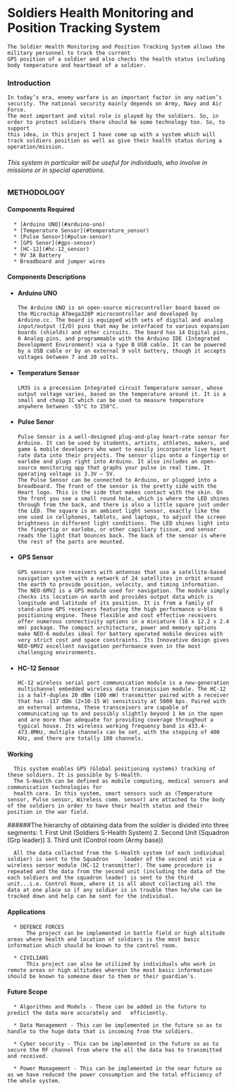 # Soldiers Health Monitoring and Position Tracking System
    The Soldier Health Monitoring and Position Tracking System allows the military personnel to track the current 
    GPS position of a soldier and also checks the health status including body temperature and heartbeat of a soldier.

### Introduction
    In today’s era, enemy warfare is an important factor in any nation’s security. The national security mainly depends on Army, Navy and Air Force. 
	The most important and vital role is played by the soldiers. So, in order to protect soldiers there should be some technology too. So, to support 
	this idea, in this project I have come up with a system which will track soldiers position as well as give their health status during a operation/mission.

###### This system in particular will be useful for individuals, who involve in missions or in special operations.

### METHODOLOGY

#### Components Required
      * [Arduino UNO](#arduino-uno)
      * [Temperature Sensor](#temperature_sensor)
      * [Pulse Sensor](#pulse-sensor)
      * [GPS Senor](#gps-sensor)
      * [HC-12](#hc-12_sensor)
      * 9V 3A Battery
      * Breadboard and jumper wires

#### Components Descriptions

* #### Arduino UNO
      The Arduino UNO is an open-source microcontroller board based on the Microchip ATmega328P microcontroller and developed by Arduino.cc. The board is equipped with sets of digital and analog input/output (I/O) pins that may be interfaced to various expansion boards (shields) and other circuits. The board has 14 Digital pins, 6 Analog pins, and programmable with the Arduino IDE (Integrated Development Environment) via a type B USB cable. It can be powered by a USB cable or by an external 9 volt battery, though it accepts voltages between 7 and 20 volts.

* #### Temperature Sensor
      LM35 is a precession Integrated circuit Temperature sensor, whose output voltage varies, based on the temperature around it. It is a small and cheap IC which can be used to measure temperature anywhere between -55°C to 150°C.

* #### Pulse Senor
      Pulse Sensor is a well-designed plug-and-play heart-rate sensor for Arduino. It can be used by students, artists, athletes, makers, and game & mobile developers who want to easily incorporate live heart rate data into their projects. The sensor clips onto a fingertip or earlobe and plugs right into Arduino. It also includes an open-source monitoring app that graphs your pulse in real time. It operating voltage is 3.3V – 5V.
      The Pulse Sensor can be connected to Arduino, or plugged into a breadboard. The front of the sensor is the pretty side with the Heart logo. This is the side that makes contact with the skin. On the front you see a small round hole, which is where the LED shines through from the back, and there is also a little square just under the LED. The square is an ambient light sensor, exactly like the one used in cellphones, tablets, and laptops, to adjust the screen brightness in different light conditions. The LED shines light into the fingertip or earlobe, or other capillary tissue, and sensor reads the light that bounces back. The back of the sensor is where the rest of the parts are mounted.

* #### GPS Sensor
      GPS sensors are receivers with antennas that use a satellite-based navigation system with a network of 24 satellites in orbit around the earth to provide position, velocity, and timing information. The NEO-6MV2 is a GPS module used for navigation. The module simply checks its location on earth and provides output data which is longitude and latitude of its position. It is from a family of stand-alone GPS receivers featuring the high performance u-blox 6 positioning engine. These flexible and cost effective receivers offer numerous connectivity options in a miniature (16 x 12.2 x 2.4 mm) package. The compact architecture, power and memory options make NEO-6 modules ideal for battery operated mobile devices with very strict cost and space constraints. Its Innovative design gives NEO-6MV2 excellent navigation performance even in the most challenging environments.

* #### HC-12 Sensor
      HC-12 wireless serial port communication module is a new-generation multichannel embedded wireless data transmission module. The HC-12 is a half-duplex 20 dBm (100 mW) transmitter paired with a receiver that has -117 dBm (2×10-15 W) sensitivity at 5000 bps. Paired with an external antenna, these transceivers are capable of communicating up to and possibly slightly beyond 1 km in the open and are more than adequate for providing coverage throughout a typical house. Its wireless working frequency band is 433.4-473.0MHz, multiple channels can be set, with the stepping of 400 KHz, and there are totally 100 channels.

#### Working
      This system enables GPS (Global positioning systems) tracking of these soldiers. It is possible by S-Health.
      The S-Health can be defined as mobile computing, medical sensors and communication technologies for
      health care. In this system, smart sensors such as (Temperature sensor, Pulse sensor, Wireless comm. sensor) are attached to the body of the soldiers in order to have their health status and their position in the war field.

######The hierarchy of obtaining data from the soldier is divided into three segments:
      1. First Unit (Soldiers S-Health System)
      2. Second Unit (Squadron (Grp leader))
      3. Third unit (Control room (Army base))

      All the data collected from the S-Health system (of each individual soldier) is sent to the Squadron     leader of the second unit via a wireless sensor module (HC-12 transmitter). The same procedure is repeated and the data from the second unit (including the data of the each soldiers and the squadron leader) is sent to the third unit...i.e. Control Room, where it is all about collecting all the data at one place so if any soldier is in trouble then he/she can be tracked down and help can be sent for the individual.

#### Applications
      * DEFENCE FORCES
          The project can be implemented in battle field or high altitude areas where health and location of soldiers is the most basic information which should be known to the control room.

      * CIVILIANS
          This project can also be utilized by individuals who work in remote areas or high altitudes wherein the most basic information should be known to someone dear to them or their guardian’s.

#### Future Scope
      * Algorithms and Models - These can be added in the future to predict the data more accurately and   efficiently.

      * Data Management - This can be implemented in the future so as to handle to the huge data that is incoming from the soldiers.

      * Cyber security - This can be implemented in the future so as to secure the RF channel from where the all the data has to transmitted and received.

      * Power Management - This can be implemented in the near future so as we have reduced the power consumption and the total efficiency of the whole system.
